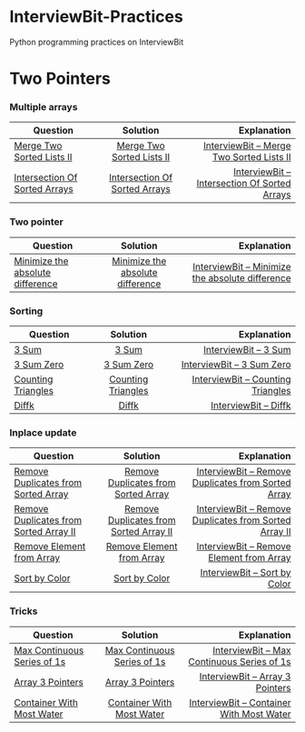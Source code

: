 # InterviewBit-Practices
Python programming practices on InterviewBit

# Two Pointers
### Multiple arrays
| Question        | Solution           | Explanation  |
| ------------- |:-------------:| -----:|
|[Merge Two Sorted Lists II](https://www.interviewbit.com/problems/merge-two-sorted-lists-ii/)|[Merge Two Sorted Lists II](https://github.com/woodyko3234/InterviewBit-Practices/blob/master/Two%20Pointers/Multiple%20arrays/Merge_Two_Sorted_Lists_II.py)|[InterviewBit – Merge Two Sorted Lists II](https://python5566.wordpress.com/2019/06/19/interviewbit-merge-two-sorted-lists-ii/)|
|[Intersection Of Sorted Arrays](https://www.interviewbit.com/problems/intersection-of-sorted-arrays/)|[Intersection Of Sorted Arrays](https://github.com/woodyko3234/InterviewBit-Practices/blob/master/Two%20Pointers/Multiple%20arrays/Intersection_Of_Sorted_Arrays.py)|[InterviewBit – Intersection Of Sorted Arrays](https://python5566.wordpress.com/2019/06/19/interviewbit-intersection-of-sorted-arrays/)|

### Two pointer
| Question        | Solution           | Explanation  |
| ------------- |:-------------:| -----:|
|[Minimize the absolute difference](https://www.interviewbit.com/problems/minimize-the-absolute-difference/)|[Minimize the absolute difference](https://github.com/woodyko3234/InterviewBit-Practices/blob/master/Two%20Pointers/Two%20pointer/Minimize_the_absolute_difference.py)|[InterviewBit – Minimize the absolute difference](https://python5566.wordpress.com/2019/06/20/interviewbit-minimize-the-absolute-difference/)|

### Sorting
| Question        | Solution           | Explanation  |
| ------------- |:-------------:| -----:|
|[3 Sum](https://www.interviewbit.com/problems/3-sum/)|[3 Sum](https://github.com/woodyko3234/InterviewBit-Practices/blob/master/Two%20Pointers/Sorting/3_Sum.py)|[InterviewBit – 3 Sum](https://python5566.wordpress.com/2019/06/21/interviewbit-3-sum/)|
|[3 Sum Zero](https://www.interviewbit.com/problems/3-sum-zero/)|[3 Sum Zero](https://github.com/woodyko3234/InterviewBit-Practices/blob/master/Two%20Pointers/Sorting/3_Sum_Zero_Efficient.py)|[InterviewBit – 3 Sum Zero](https://python5566.wordpress.com/2019/06/26/interviewbit-3-sum-zero/)|
|[Counting Triangles](https://www.interviewbit.com/problems/counting-triangles/)|[Counting Triangles](https://github.com/woodyko3234/InterviewBit-Practices/blob/master/Two%20Pointers/Sorting/Counting%20Triangles_Efficient.py)|[InterviewBit – Counting Triangles](https://python5566.wordpress.com/2019/06/27/interviewbit-counting-triangles/)|
|[Diffk](https://www.interviewbit.com/problems/diffk/)|[Diffk](https://github.com/woodyko3234/InterviewBit-Practices/blob/master/Two%20Pointers/Sorting/Diffk.py)|[InterviewBit – Diffk](https://python5566.wordpress.com/2019/06/27/interviewbit-diffk/)|

### Inplace update
| Question        | Solution           | Explanation  |
| ------------- |:-------------:| -----:|
|[Remove Duplicates from Sorted Array](https://www.interviewbit.com/problems/remove-duplicates-from-sorted-array/)|[Remove Duplicates from Sorted Array](https://github.com/woodyko3234/InterviewBit-Practices/blob/master/Two%20Pointers/Inplace%20update/Remove_Duplicates_from_Sorted_Array.py)|[InterviewBit – Remove Duplicates from Sorted Array](https://python5566.wordpress.com/2019/07/04/interviewbit-remove-duplicates-from-sorted-array/)|
|[Remove Duplicates from Sorted Array II](https://www.interviewbit.com/problems/remove-duplicates-from-sorted-array-ii/)|[Remove Duplicates from Sorted Array II](https://github.com/woodyko3234/InterviewBit-Practices/blob/master/Two%20Pointers/Inplace%20update/Remove_Duplicates_from_Sorted_Array_II.py)|[InterviewBit – Remove Duplicates from Sorted Array II](https://python5566.wordpress.com/2019/07/05/interviewbit-remove-duplicates-from-sorted-array-ii/)|
|[Remove Element from Array](https://www.interviewbit.com/problems/remove-element-from-array/)|[Remove Element from Array](https://github.com/woodyko3234/InterviewBit-Practices/blob/master/Two%20Pointers/Inplace%20update/Remove_Element_from_Array.py)|[InterviewBit – Remove Element from Array](https://python5566.wordpress.com/2019/07/08/interviewbit-remove-element-from-array/)|
|[Sort by Color](https://www.interviewbit.com/problems/sort-by-color/)|[Sort by Color](https://github.com/woodyko3234/InterviewBit-Practices/blob/master/Two%20Pointers/Inplace%20update/Sort_by_Color.py)|[InterviewBit – Sort by Color](https://python5566.wordpress.com/2019/07/08/interviewbit-sort-by-color/)|

### Tricks
| Question        | Solution           | Explanation  |
| ------------- |:-------------:| -----:|
|[Max Continuous Series of 1s](https://www.interviewbit.com/problems/max-continuous-series-of-1s/)|[Max Continuous Series of 1s](https://github.com/woodyko3234/InterviewBit-Practices/blob/master/Two%20Pointers/Tricks/Max_Continuous_Series_of_1s.py)|[InterviewBit – Max Continuous Series of 1s](https://python5566.wordpress.com/2019/07/09/interviewbit-max-continuous-series-of-1s/)|
|[Array 3 Pointers](https://www.interviewbit.com/problems/array-3-pointers/)|[Array 3 Pointers](https://github.com/woodyko3234/InterviewBit-Practices/blob/master/Two%20Pointers/Tricks/Array_3_Pointers.py)|[InterviewBit – Array 3 Pointers](https://python5566.wordpress.com/2019/07/09/interviewbit-array-3-pointers/)|
|[Container With Most Water](https://www.interviewbit.com/problems/container-with-most-water/)|[Container With Most Water](https://github.com/woodyko3234/InterviewBit-Practices/blob/master/Two%20Pointers/Tricks/Container_With_Most_Water.py)|[InterviewBit – Container With Most Water](https://python5566.wordpress.com/2019/07/09/interviewbit-container-with-most-water/)|


